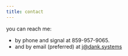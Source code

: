 ```yaml
---
title: contact
---
```

you can reach me:

* by phone and signal at 859-957-9065.
* and by email (preferred) at [j@dank.systems](mailto:j@dank.systems)
